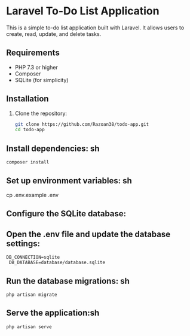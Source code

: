 # Laravel To-Do List Application

This is a simple to-do list application built with Laravel. It allows users to create, read, update, and delete tasks.

## Requirements

- PHP 7.3 or higher
- Composer
- SQLite (for simplicity)

## Installation

1. Clone the repository:
   ```sh
   git clone https://github.com/Razoan38/todo-app.git
   cd todo-app

## Install dependencies: sh
    composer install
    
## Set up environment variables: sh  
   cp .env.example .env
   
## Configure the SQLite database:  
## Open the .env file and update the database settings: 
    DB_CONNECTION=sqlite
     DB_DATABASE=database/database.sqlite

## Run the database migrations: sh
    php artisan migrate

## Serve the application:sh
    php artisan serve
 
